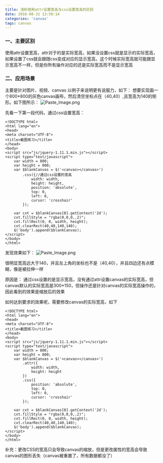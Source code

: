 ```yaml
---
title: 浅析使用attr设置宽高与css设置宽高的区别
date: 2016-08-31 13:59:14
categories: 'canvas'
tags: canvas
---
```

### 一、主要区别
使用attr设置宽高，attr对于的是实际宽高，如果没设置css就是显示的实际宽高，如果设置了css就会跟随css变成对应的显示宽高，这个时候实际宽高就可能跟显示宽高不一样，但是你所有操作对应的还是实际宽高而不是显示宽高

### 二、应用场景

主要是针对图片、视频、canvas
以例子来说明更有说服力，如下：
想要实现画一个800*800的灰色canvas画布，然后清空坐标点在（40,40）,且宽高为140的矩形。如下图所示：
![Paste_Image.png](http://upload-images.jianshu.io/upload_images/1210894-b6cb5e5ba55215b3.png?imageMogr2/auto-orient/strip%7CimageView2/2/w/1240)

先看一下第一段代码，通过css设置宽高：

    <!DOCTYPE html>
    <html lang="en">
    <head>
	<meta charset="UTF-8">
	<title>截图练习</title>
    </head>
    <body>
	<script src="js/jquery-1.11.1.min.js"></script>
	<script type="text/javascript">
		var width = 800;
		var height = 800;
		var $blankCanvas = $('<canvas></canvas>')
			.css({//通过css设置的宽高
				width: width,
				height: height,
				position: 'absolute',
				top: 0,
				left: 0,
				cursor: 'crosshair'
			});

		var cxt = $blankCanvas[0].getContext('2d');
		cxt.fillStyle = "rgba(0,0,0,.2)";
		cxt.fillRect(0, 0, width, height);
		cxt.clearRect(40,40,140,140);
		$('body').append($blankCanvas);
	</script>
    </body>
    </html>

发现效果如下：
![Paste_Image.png](http://upload-images.jianshu.io/upload_images/1210894-abfc3fe9e6fcd263.png?imageMogr2/auto-orient/strip%7CimageView2/2/w/1240)

很明显宽高远大于140，并且左上角的坐标也不是（40,40），并且四边还有点模糊，像是被拉伸一样

原因是：
通过css设置的是显示宽高，没有通过attr设置canvas的实际宽高，但canvas默认的实际宽高是300*150，但操作还是针对canvas的实际宽高操作的，因此看到的效果是缩放后的效果

如何达到要求的效果呢，需要修改canvas的实际宽高，如下

    <!DOCTYPE html>
    <html lang="en">
    <head>
	<meta charset="UTF-8">
	<title>截图练习</title>
    </head>
    <body>
	<script src="js/jquery-1.11.1.min.js"></script>
	<script type="text/javascript">
		var width = 800;
		var height = 800;
		var $blankCanvas = $('<canvas></canvas>')
			.attr({
				width: width,
				height: height
			})
			.css({
				position: 'absolute',
				top: 0,
				left: 0,
				cursor: 'crosshair'
			});

		var cxt = $blankCanvas[0].getContext('2d');
		cxt.fillStyle = "rgba(0,0,0,.2)";
		cxt.fillRect(0, 0, width, height);
		cxt.clearRect(40,40,140,140);
		$('body').append($blankCanvas);
	</script>
    </body>
    </html>

补充：更改CSS的宽高只会导致canvas的缩放，但是更改属性的宽高会导致canvas的图形丢失（canvas被重置了，所有数据都没了）